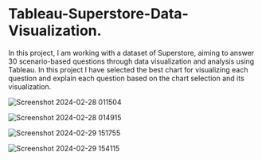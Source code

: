 # Tableau-Superstore-Data-Visualization.
In this project, I am working with a dataset of Superstore, aiming to answer 30 scenario-based questions through data visualization and analysis using Tableau. In this project I have selected the best chart for visualizing each question and explain each question based on the chart selection and its visualization. 


![Screenshot 2024-02-28 011504](https://github.com/RohitJaiswal01/Tableau-Superstore-Data-Visualization./assets/152694882/f6a7dc67-be9e-4e17-9921-e2b2415cb6b4)


![Screenshot 2024-02-28 014915](https://github.com/RohitJaiswal01/Tableau-Superstore-Data-Visualization./assets/152694882/0c162c2d-8c92-4439-b196-fbc8376f32cb)


![Screenshot 2024-02-29 151755](https://github.com/RohitJaiswal01/Tableau-Superstore-Data-Visualization./assets/152694882/ed21cd94-86c5-4472-ba66-a8a263e6bc4b)


![Screenshot 2024-02-29 154115](https://github.com/RohitJaiswal01/Tableau-Superstore-Data-Visualization./assets/152694882/ba6f2456-2bcf-4c83-8b3e-bdc3ee1f4257)
